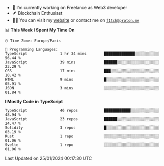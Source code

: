 - 🔭 I’m currently working on Freelance as Web3 developer
- 🪶 Blockchain Enthusiast
- 👨‍💻 You can visit my [website](https://f1tch.xyz) or contact me on [`f1tch@proton.me`](mailto:f1tch@proton.me)

<!--START_SECTION:waka-->
📊 **This Week I Spent My Time On** 

```text
🕑︎ Time Zone: Europe/Paris

💬 Programming Languages: 
TypeScript               1 hr 34 mins        ██████████████░░░░░░░░░░░   56.44 % 
JavaScript               39 mins             ██████░░░░░░░░░░░░░░░░░░░   23.29 % 
CSS                      17 mins             ███░░░░░░░░░░░░░░░░░░░░░░   10.42 % 
HTML                     9 mins              █░░░░░░░░░░░░░░░░░░░░░░░░   05.91 % 
JSON                     3 mins              ░░░░░░░░░░░░░░░░░░░░░░░░░   01.84 % 
```

**I Mostly Code in TypeScript** 

```text
TypeScript               46 repos            ████████████░░░░░░░░░░░░░   48.94 % 
JavaScript               23 repos            ██████░░░░░░░░░░░░░░░░░░░   24.47 % 
Solidity                 3 repos             █░░░░░░░░░░░░░░░░░░░░░░░░   03.19 % 
Rust                     1 repo              ░░░░░░░░░░░░░░░░░░░░░░░░░   01.06 % 
Svelte                   1 repo              ░░░░░░░░░░░░░░░░░░░░░░░░░   01.06 % 
```




 Last Updated on 25/01/2024 00:17:30 UTC
<!--END_SECTION:waka-->
